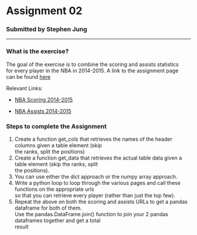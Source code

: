 # Assignment 02

### **Submitted by Stephen Jung**

___

### What is the exercise?

The goal of the exercise is to combine the scoring and assists statistics  
for every player in the NBA in 2014-2015. A link to the assignment page  
can be found [here](https://github.com/pburkard88/DS_BOS_07/blob/master/Notebooks/04_Intro_to_Web_Scraping.ipynb)

Relevant Links:

- [NBA Scoring 2014-2015](http://espn.go.com/nba/statistics/player/_/stat/scoring-per-game/qualified/false)  
 
- [NBA Assists 2014-2015](http://espn.go.com/nba/statistics/player/_/stat/assists/qualified/false)


### Steps to complete the Assignment

1. Create a function get_cols that retrieves the names of the header columns given a table element (skip   
the ranks, split the positions)  
2. Create a function get_data that retrieves the actual table data given a table element (skip the ranks, split  
 the positions).   
3. You can use either the dict approach or the numpy array approach.
4. Write a python loop to loop through the various pages and call these functions on the appropriate urls   
so that you can retrieve every player (rather than just the top few).  
5. Repeat the above on both the scoring and assists URLs to get a pandas dataframe for both of them.  
Use the pandas.DataFrame.join() function to join your 2 pandas dataframes together and get a total  
 result




              